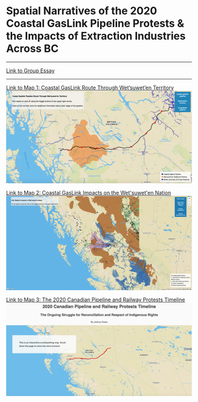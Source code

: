 # Spatial Narratives of the 2020 Coastal GasLink Pipeline Protests & the Impacts of Extraction Industries Across BC
___________________________________________________________________________________________________________________________________________________________________________
[Link to Group Essay](https://arcg.is/ODH0y)

___________________________________________________________________________________________________________________________________________________________________________
[Link to Map 1: Coastal GasLink Route Through Wet’suwet’en Territory](https://ubc-geob472-spring2021.github.io/Final_Project_2020_Pipeline_Protests/Map_1.html)
![](map1.png)


[Link to Map 2: Coastal GasLink Impacts on the Wet'suwet'en Nation](https://ubc-geob472-spring2021.github.io/Final_Project_2020_Pipeline_Protests/Map_2.html)
![](map2.png)


[Link to Map 3: The 2020 Canadian Pipeline and Railway Protests Timeline](https://ubc-geob472-spring2021.github.io/Final_Project_2020_Pipeline_Protests/Map_3/Map_3.html)
![](map3.png)

